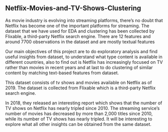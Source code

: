 ## Netflix-Movies-and-TV-Shows-Clustering

As movie industry is evolving into streaming platforms, there’s no doubt that Netflix has become one of the important platforms for streaming. The dataset that we have used for EDA and clustering has been collected by Flixable, a third-party Netflix search engine. There are 12 features and around 7700 observations in the dataset and are mostly textual features

Our main objectives of this project are to do exploratory analysis and find useful insights from dataset, to understand what type content is available in different countries, also to find out is Netflix has increasingly focused on TV rather than movies in recent years and at last to do clustering of similar content by matching text-based features from dataset.

This dataset consists of tv shows and movies available on Netflix as of 2019. The dataset is collected from Flixable which is a third-party Netflix search engine.

In 2018, they released an interesting report which shows that the number of TV shows on Netflix has nearly tripled since 2010. The streaming service’s number of movies has decreased by more than 2,000 titles since 2010, while its number of TV shows has nearly tripled. It will be interesting to explore what all other insights can be obtained from the same dataset.
